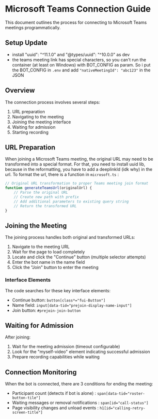 # Microsoft Teams Connection Guide

This document outlines the process for connecting to Microsoft Teams meetings programmatically.

## Setup Update
- install "uuid": "^11.1.0" and "@types/uuid": "^10.0.0" as dev
- the teams meeting link has special characters, so you can't run the container (at least on Windows) with BOT_CONFIG as param. So i put the BOT_CONFIG in `.env` and add `"nativeMeetingId": "abc123"` in the JSON

## Overview

The connection process involves several steps:
1. URL preparation
2. Navigating to the meeting
3. Joining the meeting interface
4. Waiting for admission
5. Starting recording

## URL Preparation

When joining a Microsoft Teams meeting, the original URL may need to be transformed into a special format. For that, you need to install uuid lib, because in the reformatting, you have to add a deeplinkId (idk why) in the url. To format the url, there is a function in `microsoft.ts` :

```javascript
// Original URL transformation to proper Teams meeting join format
function generateTeamsUrl(originalUrl) {
    // Parse the original URL
    // Create new path with prefix
    // Add additional parameters to existing query string
    // Return the transformed URL
}
```

## Joining the Meeting

The joining process handles both original and transformed URLs:

1. Navigate to the meeting URL
2. Wait for the page to load completely
3. Locate and click the "Continue" button (multiple selector attempts)
4. Enter the bot name in the name field
5. Click the "Join" button to enter the meeting

### Interface Elements

The code searches for these key interface elements:
- Continue button: `button[class*="fui-Button"]`
- Name field: `input[data-tid="prejoin-display-name-input"]`
- Join button: `#prejoin-join-button`

## Waiting for Admission

After joining:
1. Wait for the meeting admission (timeout configurable)
2. Look for the "myself-video" element indicating successful admission
3. Prepare recording capabilities while waiting

## Connection Monitoring

When the bot is connected, there are 3 conditions for ending the meeting:
- Participant count (detects if bot is alone) : `span[data-tid="roster-button-tile"]`
- Waiting messages or removal notifications : `span[id="call-status"]`
- Page visibility changes and unload events : `h1[id="calling-retry-screen-title"]`